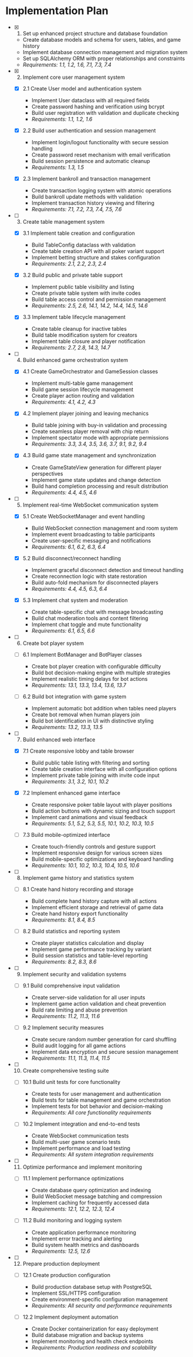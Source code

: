 # Implementation Plan

- [x] 1. Set up enhanced project structure and database foundation







  - Create database models and schema for users, tables, and game history
  - Implement database connection management and migration system
  - Set up SQLAlchemy ORM with proper relationships and constraints
  - _Requirements: 1.1, 1.2, 1.6, 7.1, 7.3, 7.4_

- [x] 2. Implement core user management system



  - [x] 2.1 Create User model and authentication system


    - Implement User dataclass with all required fields
    - Create password hashing and verification using bcrypt
    - Build user registration with validation and duplicate checking
    - _Requirements: 1.1, 1.2, 1.6_

  - [x] 2.2 Build user authentication and session management


    - Implement login/logout functionality with secure session handling
    - Create password reset mechanism with email verification
    - Build session persistence and automatic cleanup
    - _Requirements: 1.3, 1.5_

  - [x] 2.3 Implement bankroll and transaction management


    - Create transaction logging system with atomic operations
    - Build bankroll update methods with validation
    - Implement transaction history viewing and filtering
    - _Requirements: 7.1, 7.2, 7.3, 7.4, 7.5, 7.6_

- [ ] 3. Create table management system
  - [x] 3.1 Implement table creation and configuration









    - Build TableConfig dataclass with validation
    - Create table creation API with all poker variant support
    - Implement betting structure and stakes configuration
    - _Requirements: 2.1, 2.2, 2.3, 2.4_

  - [x] 3.2 Build public and private table support





    - Implement public table visibility and listing
    - Create private table system with invite codes
    - Build table access control and permission management
    - _Requirements: 2.5, 2.6, 14.1, 14.2, 14.4, 14.5, 14.6_

  - [x] 3.3 Implement table lifecycle management



    - Create table cleanup for inactive tables
    - Build table modification system for creators
    - Implement table closure and player notification
    - _Requirements: 2.7, 2.8, 14.3, 14.7_

- [ ] 4. Build enhanced game orchestration system
  - [x] 4.1 Create GameOrchestrator and GameSession classes






    - Implement multi-table game management
    - Build game session lifecycle management
    - Create player action routing and validation
    - _Requirements: 4.1, 4.2, 4.3_

  - [x] 4.2 Implement player joining and leaving mechanics



    - Build table joining with buy-in validation and processing
    - Create seamless player removal with chip return
    - Implement spectator mode with appropriate permissions
    - _Requirements: 3.3, 3.4, 3.5, 3.6, 3.7, 9.1, 9.2, 9.4_

  - [x] 4.3 Build game state management and synchronization



    - Create GameStateView generation for different player perspectives
    - Implement game state updates and change detection
    - Build hand completion processing and result distribution
    - _Requirements: 4.4, 4.5, 4.6_

- [ ] 5. Implement real-time WebSocket communication system
  - [x] 5.1 Create WebSocketManager and event handling




    - Build WebSocket connection management and room system
    - Implement event broadcasting to table participants
    - Create user-specific messaging and notifications
    - _Requirements: 6.1, 6.2, 6.3, 6.4_

  - [x] 5.2 Build disconnect/reconnect handling



    - Implement graceful disconnect detection and timeout handling
    - Create reconnection logic with state restoration
    - Build auto-fold mechanism for disconnected players
    - _Requirements: 4.4, 4.5, 6.3, 6.4_

  - [x] 5.3 Implement chat system and moderation





    - Create table-specific chat with message broadcasting
    - Build chat moderation tools and content filtering
    - Implement chat toggle and mute functionality
    - _Requirements: 6.1, 6.5, 6.6_

- [ ] 6. Create bot player system
  - [ ] 6.1 Implement BotManager and BotPlayer classes
    - Create bot player creation with configurable difficulty
    - Build bot decision-making engine with multiple strategies
    - Implement realistic timing delays for bot actions
    - _Requirements: 13.1, 13.3, 13.4, 13.6, 13.7_

  - [ ] 6.2 Build bot integration with game system
    - Implement automatic bot addition when tables need players
    - Create bot removal when human players join
    - Build bot identification in UI with distinctive styling
    - _Requirements: 13.2, 13.3, 13.5_

- [ ] 7. Build enhanced web interface
  - [x] 7.1 Create responsive lobby and table browser



    - Build public table listing with filtering and sorting
    - Create table creation interface with all configuration options
    - Implement private table joining with invite code input
    - _Requirements: 3.1, 3.2, 10.1, 10.2_

  - [x] 7.2 Implement enhanced game interface





    - Create responsive poker table layout with player positions
    - Build action buttons with dynamic sizing and touch support
    - Implement card animations and visual feedback
    - _Requirements: 5.1, 5.2, 5.3, 5.5, 10.1, 10.2, 10.3, 10.5_

  - [ ] 7.3 Build mobile-optimized interface
    - Create touch-friendly controls and gesture support
    - Implement responsive design for various screen sizes
    - Build mobile-specific optimizations and keyboard handling
    - _Requirements: 10.1, 10.2, 10.3, 10.4, 10.5, 10.6_

- [ ] 8. Implement game history and statistics system
  - [ ] 8.1 Create hand history recording and storage
    - Build complete hand history capture with all actions
    - Implement efficient storage and retrieval of game data
    - Create hand history export functionality
    - _Requirements: 8.1, 8.4, 8.5_

  - [ ] 8.2 Build statistics and reporting system
    - Create player statistics calculation and display
    - Implement game performance tracking by variant
    - Build session statistics and table-level reporting
    - _Requirements: 8.2, 8.3, 8.6_

- [ ] 9. Implement security and validation systems
  - [ ] 9.1 Build comprehensive input validation
    - Create server-side validation for all user inputs
    - Implement game action validation and cheat prevention
    - Build rate limiting and abuse prevention
    - _Requirements: 11.2, 11.3, 11.6_

  - [ ] 9.2 Implement security measures
    - Create secure random number generation for card shuffling
    - Build audit logging for all game actions
    - Implement data encryption and secure session management
    - _Requirements: 11.1, 11.3, 11.4, 11.5_

- [ ] 10. Create comprehensive testing suite
  - [ ] 10.1 Build unit tests for core functionality
    - Create tests for user management and authentication
    - Build tests for table management and game orchestration
    - Implement tests for bot behavior and decision-making
    - _Requirements: All core functionality requirements_

  - [ ] 10.2 Implement integration and end-to-end tests
    - Create WebSocket communication tests
    - Build multi-user game scenario tests
    - Implement performance and load testing
    - _Requirements: All system integration requirements_

- [ ] 11. Optimize performance and implement monitoring
  - [ ] 11.1 Implement performance optimizations
    - Create database query optimization and indexing
    - Build WebSocket message batching and compression
    - Implement caching for frequently accessed data
    - _Requirements: 12.1, 12.2, 12.3, 12.4_

  - [ ] 11.2 Build monitoring and logging system
    - Create application performance monitoring
    - Implement error tracking and alerting
    - Build system health metrics and dashboards
    - _Requirements: 12.5, 12.6_

- [ ] 12. Prepare production deployment
  - [ ] 12.1 Create production configuration
    - Build production database setup with PostgreSQL
    - Implement SSL/HTTPS configuration
    - Create environment-specific configuration management
    - _Requirements: All security and performance requirements_

  - [ ] 12.2 Implement deployment automation
    - Create Docker containerization for easy deployment
    - Build database migration and backup systems
    - Implement monitoring and health check endpoints
    - _Requirements: Production readiness and scalability_